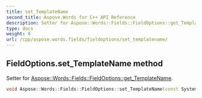 ```yaml
---
title: set_TemplateName
second_title: Aspose.Words for C++ API Reference
description: Setter for Aspose::Words::Fields::FieldOptions::get_TemplateName. 
type: docs
weight: 0
url: /cpp/aspose.words.fields/fieldoptions/set_templatename/
---
```

## FieldOptions.set_TemplateName method


Setter for [Aspose::Words::Fields::FieldOptions::get_TemplateName](../get_templatename/).

```cpp
void Aspose::Words::Fields::FieldOptions::set_TemplateName(const System::String &value)
```

